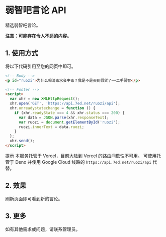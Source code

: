 # 弱智吧言论 API

精选弱智吧言论。

**注意：可能存在令人不适的内容。**

## 1. 使用方式

将以下代码引用至您的网页中即可。

```html
<!-- Body -->
<p id="ruozi">为什么喝消毒水会中毒？我是不是买到假货了——二手弱智</p>

<!-- Footer -->
<script>
  var xhr = new XMLHttpRequest();
  xhr.open('GET', 'https://api.7ed.net/ruozi/api');
  xhr.onreadystatechange = function () {
    if (xhr.readyState === 4 && xhr.status === 200) {
      var data = JSON.parse(xhr.responseText);
      var ruozi = document.getElementById('ruozi');
      ruozi.innerText = data.ruozi;
    }
  };
  xhr.send();
</script>
```

提示
本服务托管于 Vercel，目前大陆到 Vercel 的路由间歇性不可用。
可使用托管于 Deno 并使用 Google Cloud 线路的 `https://api.7ed.net/ruozi/api` 代替。

## 2. 效果

刷新页面即可看到新的言论。

## 3. 更多

如有其他需求或问题，请联系管理员。